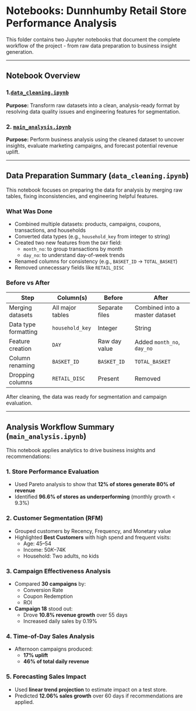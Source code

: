 # Notebooks: Dunnhumby Retail Store Performance Analysis

This folder contains two Jupyter notebooks that document the complete workflow of the project - from raw data preparation to business insight generation.


---

## Notebook Overview

### 1.[`data_cleaning.ipynb`](https://github.com/ashishkumar-ds/data-science-projects/blob/main/dunnhumby-retail-performance-analysis/notebooks/data%20cleaning.ipynb) 
**Purpose:** Transform raw datasets into a clean, analysis-ready format by resolving data quality issues and engineering features for segmentation.

### 2. [`main_analysis.ipynb`](https://github.com/ashishkumar-ds/data-science-projects/blob/main/dunnhumby-retail-performance-analysis/notebooks/main%20analysis.ipynb) 
**Purpose:** Perform business analysis using the cleaned dataset to uncover insights, evaluate marketing campaigns, and forecast potential revenue uplift.

---

## Data Preparation Summary (`data_cleaning.ipynb`)

This notebook focuses on preparing the data for analysis by merging raw tables, fixing inconsistencies, and engineering helpful features.

### What Was Done

- Combined multiple datasets: products, campaigns, coupons, transactions, and households
- Converted data types (e.g., `household_key` from integer to string)
- Created two new features from the `DAY` field:  
  - `month_no`: to group transactions by month  
  - `day_no`: to understand day-of-week trends  
- Renamed columns for consistency (e.g., `BASKET_ID` → `TOTAL_BASKET`)
- Removed unnecessary fields like `RETAIL_DISC`

### Before vs After

| Step                  | Column(s)         | Before                          | After                              |
|-----------------------|-------------------|----------------------------------|------------------------------------|
| Merging datasets      | All major tables  | Separate files                  | Combined into a master dataset     |
| Data type formatting  | `household_key`   | Integer                          | String                             |
| Feature creation      | `DAY`             | Raw day value                    | Added `month_no`, `day_no`         |
| Column renaming       | `BASKET_ID`       | `BASKET_ID`                      | `TOTAL_BASKET`                     |
| Dropping columns      | `RETAIL_DISC`     | Present                          | Removed                            |


After cleaning, the data was ready for segmentation and campaign evaluation.

---

## Analysis Workflow Summary (`main_analysis.ipynb`)

This notebook applies analytics to drive business insights and recommendations:

### 1. Store Performance Evaluation
- Used Pareto analysis to show that **12% of stores generate 80% of revenue**
- Identified **96.6% of stores as underperforming** (monthly growth < 9.3%)

### 2. Customer Segmentation (RFM)
- Grouped customers by Recency, Frequency, and Monetary value
- Highlighted **Best Customers** with high spend and frequent visits:
  - Age: 45–54  
  - Income: $50K–$74K  
  - Household: Two adults, no kids

### 3. Campaign Effectiveness Analysis
- Compared **30 campaigns** by:
  - Conversion Rate
  - Coupon Redemption
  - ROI
- **Campaign 18** stood out:
  - Drove **10.8% revenue growth** over 55 days
  - Increased daily sales by 0.19%

### 4. Time-of-Day Sales Analysis
- Afternoon campaigns produced:
  - **17% uplift**
  - **46% of total daily revenue**

### 5. Forecasting Sales Impact
- Used **linear trend projection** to estimate impact on a test store.
- Predicted **12.06% sales growth** over 60 days if recommendations are applied.
